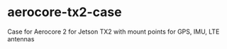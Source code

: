 # aerocore-tx2-case
Case for Aerocore 2 for Jetson TX2 with mount points for GPS, IMU, LTE antennas
